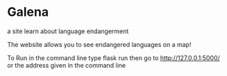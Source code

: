 # Galena
a site learn about language endangerment

The website allows you to see endangered languages on a map!

To Run
in the command line type flask run
then go to http://127.0.0.1:5000/ or the address given in the command line
